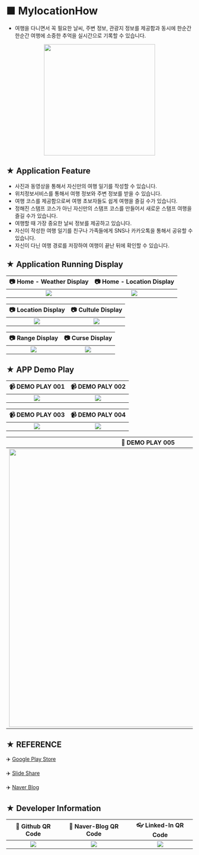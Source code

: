 # ■ MylocationHow

* 여행을 다니면서 꼭 필요한 날씨, 주변 정보, 관광지 정보를 제공함과 동시에 한순간 한순간 여행에 소중한 추억을 실시간으로 기록할 수 있습니다.

<p align="center">
  <img src="http://postfiles16.naver.net/20151231_287/yeop9657_14515574747774gRv7_PNG/MyLocationHow.png?type=w773" width="300" height="300">
</p>

## ★ Application Feature

* 사진과 동영상을 통해서 자신만의 여행 일기를 작성할 수 있습니다.
* 위치정보서비스를 통해서 여행 정보와 주변 정보를 받을 수 있습니다.
* 여행 코스를 제공함으로써 여행 초보자들도 쉽게 여행을 즐길 수가 있습니다.
* 정해진 스탬프 코스가 아닌 자신만의 스탬프 코스를 만들어서 새로운 스탬프 여행을 즐길 수가 있습니다.
* 여행할 때 가장 중요한 날씨 정보를 제공하고 있습니다.
* 자신이 작성한 여행 일기를 친구나 가족들에게 SNS나 카카오톡을 통해서 공유할 수 있습니다.
* 자신이 다닌 여행 경로를 저장하여 여행이 끝난 뒤에 확인할 수 있습니다.

## ★ Application Running Display

|:camera: Home - Weather Display|:camera: Home - Location Display|
|:-----------------------------:|:------------------------------:|
|![](http://blogfiles.naver.net/20151231_93/yeop9657_14515577268325i1mF_JPEG/Sidesync_capture_20151231192732_1.jpg)|![](http://blogfiles.naver.net/20151231_144/yeop9657_1451557726931fHxq4_JPEG/Sidesync_capture_20151231192736_1.jpg)|

|:camera: Location Display|:camera: Cultule Display|
|:-----------------------:|:----------------------:|
|![](http://blogfiles.naver.net/20151231_10/yeop9657_1451557727066o54Br_JPEG/Sidesync_capture_20151231192749_1.jpg)|![](http://blogfiles.naver.net/20151231_164/yeop9657_1451557727148nBDIF_JPEG/Sidesync_capture_20151231192800_1.jpg)|

|:camera: Range Display|:camera: Curse Display|
|:--------------------:|:--------------------:|
|![](http://blogfiles.naver.net/20151231_102/yeop9657_1451557727271tc8qt_JPEG/Sidesync_capture_20151231192809_1.jpg)|![](http://blogfiles.naver.net/20151231_193/yeop9657_1451557727347F645i_JPEG/Sidesync_capture_20151231192818_1.jpg)|

## ★ APP Demo Play

|:video_camera: DEMO PLAY 001|:video_camera: DEMO PALY 002|
|:--------------------------:|:--------------------------:|
|![](http://drive.google.com/uc?export=view&id=1TyIK88aSNQYKRZ8Yon5PQs-ich4vlYyk)|![](http://drive.google.com/uc?export=view&id=1eJe6HXR18zgOQMeMzyDgNrepiw644c2p)|

|:video_camera: DEMO PLAY 003|:video_camera: DEMO PALY 004|
|:--------------------------:|:--------------------------:|
|![](http://drive.google.com/uc?export=view&id=1VnRhMO5hTQXL5tPVOcnDARAJfIDEiWzK)|![](http://drive.google.com/uc?export=view&id=17x6IXrPs6gv4hesMF6wnWOEiB9yKqw9x)|

|:movie_camera: DEMO PLAY 005|
|:--------------------------:|
|<img src="http://drive.google.com/uc?export=view&id=102IKEAIMY-unlpPQvy6m9TqeyfwnD8tq" width="750" height="750"/>|

## ★ REFERENCE

:airplane: [Google Play Store](https://play.google.com/store/apps/details?id=com.net.location.mylocationhow)

:airplane: [Slide Share](https://www.slideshare.net/Yangchangyeop/3-69988562)

:airplane: [Naver Blog](http://bit.ly/2OkxUk9)

## ★ Developer Information

|:rocket: Github QR Code|:pencil: Naver-Blog QR Code|:eyeglasses: Linked-In QR Code|
|:---------------------:|:-------------------------:|:----------------------------:|
|![](https://user-images.githubusercontent.com/20036523/50044128-60406880-00c2-11e9-8d57-ea1cb8e6b2a7.jpg)|![](https://user-images.githubusercontent.com/20036523/50044131-60d8ff00-00c2-11e9-818c-cf5ad97dc76e.jpg)|![](https://user-images.githubusercontent.com/20036523/50044130-60d8ff00-00c2-11e9-991a-107bffa2bf57.jpg)|
